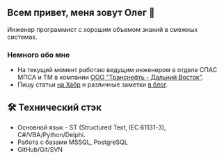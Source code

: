 ## Всем привет, меня зовут Олег 👋

Инженер программист с хорошим объемом знаний в смежных системах.

<!---
<p align='center'>
   <a href="https://github-readme-stats.vercel.app/api?username=OlegBezverhii&show_icons=true&count_private=true">
     <img
           height=150
           src="https://github-readme-stats.vercel.app/api?username=OlegBezverhii&show_icons=true&count_private=true"/>
  </a>
  <a href="https://github.com/romankh3/github-readme-stats">
    <img height=150 src="https://github-readme-stats.vercel.app/api/top-langs/?username=OlegBezverhii&layout=compact"/>
  </a>
</p>
-->

### Немного обо мне
*   На текущий момент работаю ведущим инженером в отделе СПАС МПСА и ТМ в компании [ООО "Транснефть - Дальний Восток"](https://fareast.transneft.ru).
*   Пишу статьи [на Хабр](https://habr.com/ru/users/Bizonozubr/) и различные заметки [в блог](http://olegbezverhii.github.io).

## 🛠 Технический стэк
*   Основной язык - ST (Structured Text, IEC 61131-3), C#/VBA/Python/Delphi.
*   Работа с базами MSSQL, PostgreSQL
*   GitHub/Git/SVN
